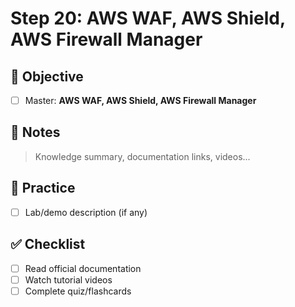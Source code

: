 # Step 20: AWS WAF, AWS Shield, AWS Firewall Manager

## 🎯 Objective
- [ ] Master: **AWS WAF, AWS Shield, AWS Firewall Manager**

## 📘 Notes
> Knowledge summary, documentation links, videos...

## 🧪 Practice
- [ ] Lab/demo description (if any)

## ✅ Checklist
- [ ] Read official documentation
- [ ] Watch tutorial videos
- [ ] Complete quiz/flashcards

